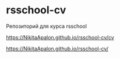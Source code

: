 # rsschool-cv
Репозиторий для курса rsschool

https://NikitaApalon.github.io/rsschool-cv/cv

https://NikitaApalon.github.io/rsschool-cv/
